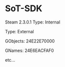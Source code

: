 # SoT-SDK


Steam 2.3.0.1
Type: Internal

Type: External


GObjects: 24E22E70000

GNames: 24E6EACFAF0

etc...
